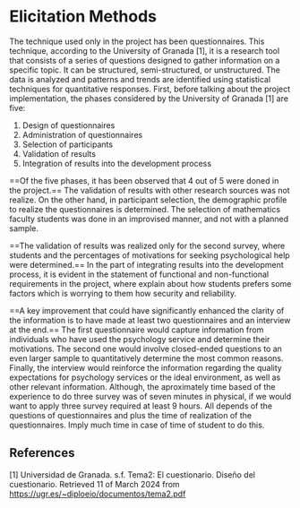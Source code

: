 # Elicitation Methods

The technique used only in the project has been questionnaires. This technique, according to the University of Granada [1], it is a research tool that consists of a series of questions designed to gather information on a specific topic. It can be structured, semi-structured, or unstructured. The data is analyzed and patterns and trends are identified using statistical techniques for quantitative responses.
First, before talking about the project implementation, the phases considered by the University of Granada [1] are five:

1. Design of questionnaires
2. Administration of questionnaires
3. Selection of participants
4. Validation of results
5. Integration of results into the development process

==Of the five phases, it has been observed that 4 out of 5 were doned in the project.== The validation of results with other research sources was not realize. On the other hand, in participant selection, the demographic profile to realize the questionnaires is determined. The selection of mathematics faculty students was done in an improvised manner, and not with a planned sample.

==The validation of results was realized only for the second survey, where students and the percentages of motivations for seeking psychological help were determined.== In the part of integrating results into the development process, it is evident in the statement of functional and non-functional requirements in the project, where explain about how students prefers some factors which is worrying to them how security and reliability.

==A key improvement that could have significantly enhanced the clarity of the information is to have made at least two questionnaires and an interview at the end.== The first questionnaire would capture information from individuals who have used the psychology service and determine their motivations. The second one would involve closed-ended questions to an even larger sample to quantitatively determine the most common reasons. Finally, the interview would reinforce the information regarding the quality expectations for psychology services or the ideal environment, as well as other relevant information. Although, the aproximately time based of the experience to do three survey was of seven minutes in physical, if we would want to apply three survey required at least 9 hours. All depends of the questions of questionnaires and plus the time of realization of the questionnaires. Imply much time in case of time of student to do this.

## References
[1] Universidad de Granada. s.f. Tema2: El cuestionario. Diseño del cuestionario. Retrieved 11 of March 2024 from https://ugr.es/~diploeio/documentos/tema2.pdf
